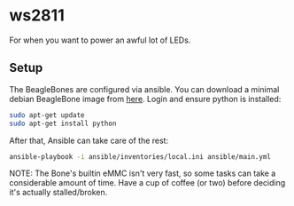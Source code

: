 # ws2811

For when you want to power an awful lot of LEDs.

## Setup

The BeagleBones are configured via ansible. You can download a minimal debian BeagleBone image from [here](http://elinux.org/Beagleboard:BeagleBoneBlack_Debian). Login and ensure python is installed:

```sh
sudo apt-get update
sudo apt-get install python
```

After that, Ansible can take care of the rest:

```sh
ansible-playbook -i ansible/inventories/local.ini ansible/main.yml
```

NOTE: The Bone's builtin eMMC isn't very fast, so some tasks can take a considerable amount of time. Have a cup of coffee (or two) before deciding it's actually stalled/broken.
